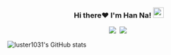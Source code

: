 <div align="center">
  <h3>Hi there❤ I'm Han Na! <img src="https://user-images.githubusercontent.com/7090906/89491598-94fab980-d7ea-11ea-8058-b30f74466a2e.gif" height="24" /></h3>  
</div>

<p align="center">
  <img src="https://img.shields.io/badge/C++-#A8B9CC?style=flat-square&logo=C%2B%2B&logoColor=white"/>&nbsp
  <img src="https://img.shields.io/badge/Tech%20Blog-#00599C?style=flat-square&logo=Vimeo&logoColor=white"/>&nbsp
</p>

<!--
**luster1031/luster1031** is a ✨ _special_ ✨ repository because its `README.md` (this file) appears on your GitHub profile.

Here are some ideas to get you started:

- 🔭 I’m currently working on ...
- 🌱 I’m currently learning ...
- 👯 I’m looking to collaborate on ...
- 🤔 I’m looking for help with ...
- 💬 Ask me about ...
- 📫 How to reach me: ...
- 😄 Pronouns: ...
- ⚡ Fun fact: ...
-->
![luster1031's GitHub stats](https://github-readme-stats.vercel.app/api?username=luster1031&count_private=true&show_icons=true&theme=tokyonight)
